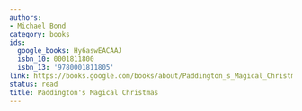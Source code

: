 ```yaml
---
authors:
- Michael Bond
category: books
ids:
  google_books: Hy6aswEACAAJ
  isbn_10: 0001811800
  isbn_13: '9780001811805'
link: https://books.google.com/books/about/Paddington_s_Magical_Christmas.html?hl=&id=Hy6aswEACAAJ
status: read
title: Paddington's Magical Christmas
---
```


